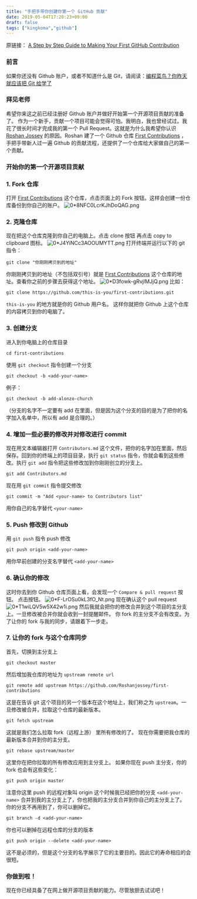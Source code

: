 ```yaml
---
title: "手把手带你创建你第一个 GitHub 贡献"
date: 2019-05-04T17:20:23+09:00
draft: false
tags: ["kingkoma","github"]
---
```




原链接： [A Step by Step Guide to Making Your First GitHub Contribution
](https://codeburst.io/a-step-by-step-guide-to-making-your-first-github-contribution-5302260a2940)


### 前言
如果你还没有 Github 账户，或者不知道什么是 Git，请阅读：[编程菜鸟？你昨天就应该把 Git 给学了](https://codeburst.io/number-one-piece-of-advice-for-new-developers-ddd08abc8bfa)

### 拜见老师
希望你来这之前已经注册好 Github 账户并做好开始第一个开源项目贡献的准备了。
作为一个新手，贡献一个项目可能会觉得可怕。我明白，我也曾经试过。我花了很长时间才完成我的第一个 Pull Request。这就是为什么我希望你认识 [Roshan Jossey](https://github.com/Roshanjossey) 的原因。Roshan 建了一个 Github 仓库 [First Contributions](https://github.com/Roshanjossey/first-contributions) ，手把手带新人过一遍 Github 的贡献流程，还提供了一个仓库给大家做自己的第一个贡献。

### 开始你的第一个开源项目贡献
### 1. Fork 仓库
打开 [First Contributions](https://github.com/Roshanjossey/first-contributions) 这个仓库，点击页面上的 Fork 按钮。这样会创建一份仓库备份到你自己的账户。
![0*8NFC0LcrKJhDoQAG.png](https://cdn-images-1.medium.com/max/1600/0*8NFC0LcrKJhDoQAG.png)

### 2. 克隆仓库
现在把这个仓库克隆到你自己的电脑上。点击 clone 按钮 再点击 copy to clipboard 图标。
![0*J4YiNCc3AOOUMYTT.png](https://cdn-images-1.medium.com/max/1600/0*J4YiNCc3AOOUMYTT.png)
打开终端并运行以下的 git 指令：
```
git clone "你刚刚拷贝到的地址"
```
你刚刚拷贝到的地址（不包括双引号）就是 [First Contributions](https://github.com/Roshanjossey/first-contributions) 这个仓库的地址。查看你之前的步骤去获得这个地址。
![0*D3fowk-gRvjlMJjQ.png](https://cdn-images-1.medium.com/max/1600/0*D3fowk-gRvjlMJjQ.png)
比如：
```
git clone https://github.com/this-is-you/first-contributions.git
```
`this-is-you` 的地方就是你的 Github 用户名。
这样你就把你 Github 上这个仓库的内容拷贝到你的电脑了。

### 3. 创建分支
进入到你电脑上的仓库目录
```
cd first-contributions
```
使用 `git checkout` 指令创建一个分支
```
git checkout -b <add-your-name>
```
例子：
```
git checkout -b add-alonzo-church
```
（分支的名字不一定要有 add 在里面，但是因为这个分支的目的是为了把你的名字加入名单中，所以有 add 是合理的。）

### 4. 增加一些必要的修改并对修改进行 commit
现在用文本编辑器打开 `Contributors.md` 这个文件，把你的名字加在里面，然后保存。回到你的终端上的项目目录，执行 `git status` 指令，你就会看到这些修改。执行 `git add` 指令把这些修改加到你刚刚创立的分支上。
```
git add Contributors.md
```
现在用 `git commit` 指令提交修改
```
git commit -m "Add <your-name> to Contributors list"
```
用你自己的名字替代 `<your-name>`

### 5. Push 修改到 Github
用 `git push` 指令 push 修改
```
git push origin <add-your-name>
```
用你早前创建的分支名字替代 `<add-your-name>`

### 6. 确认你的修改
这时你去到你 Github 仓库页面上看，会发现一个 `Compare & pull request` 按钮。
点击按钮。
![0*F-LrOSu0kL3fO_Nt.png](https://cdn-images-1.medium.com/max/1600/0*F-LrOSu0kL3fO_Nt.png)
现在确认这个 pull request
![0*T1wiLQV5w5X42w1i.png](https://cdn-images-1.medium.com/max/1600/0*T1wiLQV5w5X42w1i.png)
然后我就会把你的修改合并到这个项目的主分支上。一旦修改被合并你就会收到一封提醒邮件。
你 fork 的主分支不会有改变。为了让你的 fork 与我的同步，请跟着下一步走。

### 7. 让你的 fork 与这个仓库同步
首先，切换到主分支上
```
git checkout master 
```
然后增加我仓库的地址为 `upstream remote url`
```
git remote add upstream https://github.com/Roshanjossey/first-contributions
```
这是在告诉 git 这个项目的另一个版本在这个地址上，我们称之为 `upstream`。一旦修改被合并，拉取这个仓库的最新版本。

```
git fetch upstream
```
这就是我们怎么拉取 fork（远程上游） 里所有修改的了。
现在你需要把我仓库的最新版本合并到你的主分支。

```
git rebase upstream/master
```
这里你在把你拉取的所有修改应用到主分支上。
如果你现在 push 主分支，你的 fork 也会有这些变化：

```
git push origin master
```
注意你这里 push 的远程对象叫 origin
这个时候我已经把你的分支 `<add-your-name>` 合并到我的主分支上了，你也把我的主分支合并到你自己的主分支上了。
你的分支不再用到了，你可以删掉它。
```
git branch -d <add-your-name>
```
你也可以删掉在远程仓库的分支的版本

```
git push origin --delete <add-your-name>
```
这不是必须的，但是这个分支的名字展示了它的主要目的。因此它的寿命相应的会很短。

### 你做到啦！
现在你已经具备了在网上做开源项目贡献的能力。尽管放胆去试试吧！






























